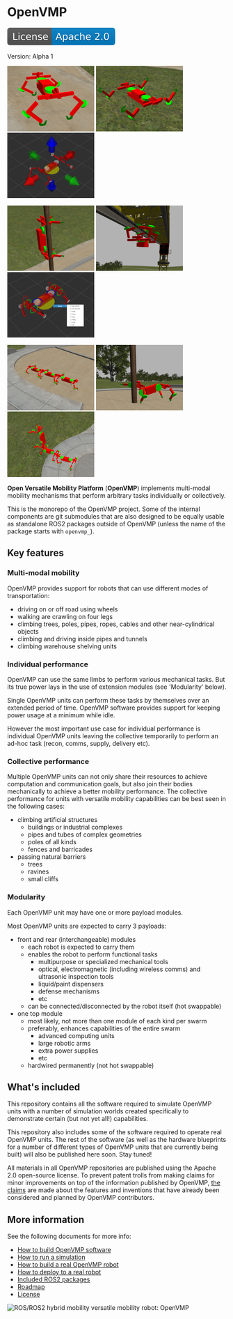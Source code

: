 # OpenVMP

[![License](docs/license.svg)](docs/License.md)

Version: Alpha 1

![walking robot](./docs/images/walk.png)
![driving robot](./docs/images/drive.png)
![remotely controlled robot](./docs/images/control.png)

![pole climbing robot](./docs/images/hug.png)
![cable climbing robot](./docs/images/hang.png)
![robot modes of operation](./docs/images/modes.png)

![daisy chained robots](./docs/images/chain.png)
![grab and attach to objects](./docs/images/grab.png)
![robot swarm](./docs/images/swarm.png)

**Open Versatile Mobility Platform** (**OpenVMP**)
implements multi-modal mobility mechanisms
that perform arbitrary tasks individually or collectively.

This is the monorepo of the OpenVMP project.
Some of the internal components are git submodules
that are also designed to be equally usable as standalone ROS2 packages
outside of OpenVMP
(unless the name of the package starts with `openvmp_`).

## Key features

### Multi-modal mobility

OpenVMP provides support for robots that can use different modes of transportation:

- driving on or off road using wheels
- walking are crawling on four legs
- climbing trees, poles, pipes, ropes, cables and other near-cylindrical objects
- climbing and driving inside pipes and tunnels
- climbing warehouse shelving units

### Individual performance

OpenVMP can use the same limbs to perform various mechanical tasks.
But its true power lays in the use of extension modules (see 'Modularity' below).

Single OpenVMP units can perform these tasks by themselves over an extended
period of time.
OpenVMP software provides support for keeping power usage at a minimum while idle.

However the most important use case for individual performance is individual
OpenVMP units leaving the collective temporarily to perform an ad-hoc task
(recon, comms, supply, delivery etc).

### Collective performance

Multiple OpenVMP units can not only share their resources to achieve computation
and communication goals, but also join their bodies mechanically to achieve
a better mobility performance. The collective performance for units
with versatile mobility capabilities can be best seen in the following cases:

- climbing artificial structures
  - buildings or industrial complexes
  - pipes and tubes of complex geometries
  - poles of all kinds
  - fences and barricades
- passing natural barriers
  - trees
  - ravines
  - small cliffs

### Modularity

Each OpenVMP unit may have one or more payload modules.

Most OpenVMP units are expected to carry 3 payloads:

- front and rear (interchangeable) modules
  - each robot is expected to carry them
  - enables the robot to perform functional tasks
    - multipurpose or specialized mechanical tools
    - optical, electromagnetic (including wireless comms) and ultrasonic inspection tools
    - liquid/paint dispensers
    - defense mechanisms
    - etc
  - can be connected/disconnected by the robot itself (hot swappable)
- one top module
  - most likely, not more than one module of each kind per swarm
  - preferably, enhances capabilities of the entire swarm
    - advanced computing units
    - large robotic arms
    - extra power supplies
    - etc
  - hardwired permanently (not hot swappable)

## What's included

This repository contains all the software required to simulate OpenVMP units with a number of simulation worlds created specifically to demonstrate certain (but not yet all!) capabilities.

This repository also includes some of the software required to operate real OpenVMP units. The rest of the software (as well as the hardware blueprints for a number of different types of OpenVMP units that are currently being built) will also be published here soon. Stay tuned!

All materials in all OpenVMP repositories are published using the Apache 2.0 open-source license. To prevent patent trolls from making claims for minor improvements on top of the information published by OpenVMP, [the claims](docs/Claims.md) are made about the features and inventions that have already been considered and planned by OpenVMP contributors.

## More information

See the following documents for more info:

- [How to build OpenVMP software](docs/Development.md)
- [How to run a simulation](docs/Simulation.md)
- [How to build a real OpenVMP robot](docs/Hardware.md)
- [How to deploy to a real robot](docs/Deployment.md)
- [Included ROS2 packages](docs/ROS2_packages.md)
- [Roadmap](docs/Roadmap.md)
- [License](docs/License.md)

![ROS/ROS2 hybrid mobility versatile mobility robot: OpenVMP](https://www.google-analytics.com/collect?v=1&tid=UA-242596187-2&cid=555&aip=1&t=event&ec=github&ea=md&dp=%2FREADME.md&dt=OpenVMP%20Documentation)
